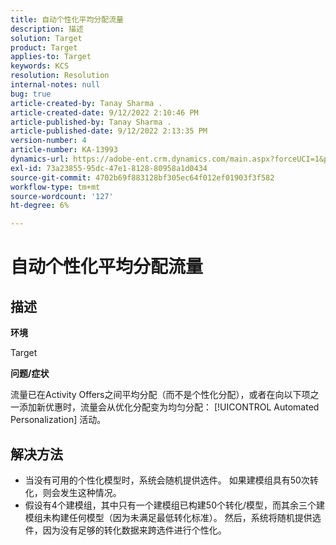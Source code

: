 ```yaml
---
title: 自动个性化平均分配流量
description: 描述
solution: Target
product: Target
applies-to: Target
keywords: KCS
resolution: Resolution
internal-notes: null
bug: true
article-created-by: Tanay Sharma .
article-created-date: 9/12/2022 2:10:46 PM
article-published-by: Tanay Sharma .
article-published-date: 9/12/2022 2:13:35 PM
version-number: 4
article-number: KA-13993
dynamics-url: https://adobe-ent.crm.dynamics.com/main.aspx?forceUCI=1&pagetype=entityrecord&etn=knowledgearticle&id=e6ab04b1-a432-ed11-9db1-002248086735
exl-id: 73a23855-95dc-47e1-8128-80958a1d0434
source-git-commit: 4702b69f883128bf305ec64f012ef01903f3f582
workflow-type: tm+mt
source-wordcount: '127'
ht-degree: 6%

---
```


# 自动个性化平均分配流量

## 描述


<b>环境</b>

Target



<b>问题/症状</b>

流量已在Activity Offers之间平均分配（而不是个性化分配），或者在向以下项之一添加新优惠时，流量会从优化分配变为均匀分配： [!UICONTROL Automated Personalization] 活动。


## 解决方法


- 当没有可用的个性化模型时，系统会随机提供选件。 如果建模组具有50次转化，则会发生这种情况。
- 假设有4个建模组，其中只有一个建模组已构建50个转化/模型，而其余三个建模组未构建任何模型（因为未满足最低转化标准）。 然后，系统将随机提供选件，因为没有足够的转化数据来跨选件进行个性化。

